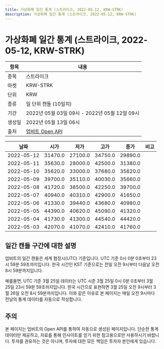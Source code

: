 ```yaml
---
title: 가상화폐 일간 통계 (스트라이크, 2022-05-12, KRW-STRK)
description: 가상화폐 일간 통계 (스트라이크, 2022-05-12, KRW-STRK)
---
```



가상화폐 일간 통계 (스트라이크, 2022-05-12, KRW-STRK)
===

|항목|내용|
|--|--|
|종목|스트라이크|
|마켓|KRW-STRK|
|단위|KRW|
|종류|일 단위 캔들 (10일치)|
|기간|2022년 05월 03일 09시 - 2022년 05월 12일 09시|
|생성일|2022년 05월 13일 06시|
|출처|[업비트 Open API](https://docs.upbit.com)|


|날짜|시가|저가|고가|종가|비고|
|--|--|--|--|--|--|
|2022-05-12|31470.0|27100.0|34750.0|29890.0|    |
|2022-05-11|35630.0|28000.0|42500.0|31380.0|    |
|2022-05-10|35620.0|33000.0|37680.0|35620.0|    |
|2022-05-09|39700.0|35110.0|40030.0|35660.0|    |
|2022-05-08|41720.0|38500.0|42250.0|39700.0|    |
|2022-05-07|40940.0|40310.0|42900.0|41650.0|    |
|2022-05-06|41330.0|39440.0|43680.0|40980.0|    |
|2022-05-05|44390.0|40620.0|45090.0|41320.0|    |
|2022-05-04|41730.0|41300.0|44540.0|44420.0|    |
|2022-05-03|42070.0|41070.0|42410.0|41760.0|    |


일간 캔들 구간에 대한 설명
---


업비트의 일간 캔들은 세계 협정시(UTC) 기준입니다. 
UTC 기준 0시 0분 0초부터 23시 59분 59초까지입니다. 
한국 시간인 KST 기준으로는 전일 오전 9시부터 다음날 오전 8시 59분까지입니다. 


예를들면, UTC 기준 3월 25일 데이터는 UTC 시준 3월 25일 0시 0분 0초부터 3월 25일 23시 59분 59초까지입니다. 
한국 시간으로 표현하면 3월 25일 오전 9시부터 3월 26일 오전 8시 59분까지입니다. 
이와 같은 이유로 본 페이지는 매일 오전 9시마다 전날의 통계 데이터를 자동으로 작성합니다. 


주의
---


본 페이지는 업비트의 Open API를 통하여 자동으로 생성된 페이지입니다. 
단순한 통계 데이터만 제공하고, 자료를 통해 인사이트를 얻기 위한 참고용으로만 사용하시기 바랍니다. 
투자를 권유하는 것은 아니며, 투자에 대한 모든 책임은 투자자 본인에게 있습니다. 

